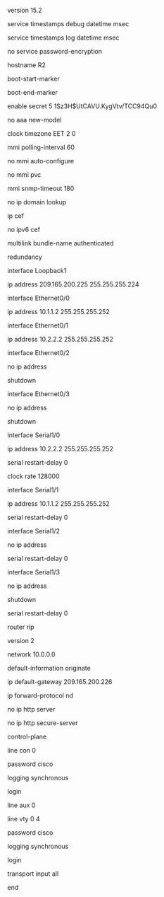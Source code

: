 version 15.2

service timestamps debug datetime msec

service timestamps log datetime msec

no service password-encryption

hostname R2

boot-start-marker

boot-end-marker

enable secret 5 $1$Sz3H$UtCAVU.KygVtv/TCC94Qu0

no aaa new-model

clock timezone EET 2 0

mmi polling-interval 60

no mmi auto-configure

no mmi pvc

mmi snmp-timeout 180

no ip domain lookup

ip cef

no ipv6 cef

multilink bundle-name authenticated

redundancy

interface Loopback1

ip address 209.165.200.225 255.255.255.224

interface Ethernet0/0

ip address 10.1.1.2 255.255.255.252

interface Ethernet0/1

ip address 10.2.2.2 255.255.255.252

interface Ethernet0/2

no ip address

shutdown

interface Ethernet0/3

no ip address

shutdown

interface Serial1/0

ip address 10.2.2.2 255.255.255.252

serial restart-delay 0

clock rate 128000

interface Serial1/1

ip address 10.1.1.2 255.255.255.252

serial restart-delay 0

interface Serial1/2

no ip address

serial restart-delay 0

interface Serial1/3

no ip address

shutdown

serial restart-delay 0

router rip

version 2

network 10.0.0.0

default-information originate

ip default-gateway 209.165.200.226

ip forward-protocol nd

no ip http server

no ip http secure-server

control-plane

line con 0

password cisco

logging synchronous

login

line aux 0

line vty 0 4

password cisco

logging synchronous

login

transport input all

end
